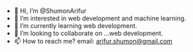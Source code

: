 - 👋 Hi, I’m @ShumonArifur
- 👀 I’m interested in web development and machine learning.
- 🌱 I’m currently learning web development.
- 💞️ I’m looking to collaborate on ...web development.
- 📫 How to reach me? email: arifur.shumon@gmail.com

<!---
ShumonArifur/ShumonArifur is a ✨ special ✨ repository because its `README.md` (this file) appears on your GitHub profile.
You can click the Preview link to take a look at your changes.
--->
